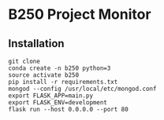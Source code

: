 # B250 Project Monitor

## Installation

```
git clone
conda create -n b250 python=3
source activate b250
pip install -r requirements.txt
mongod --config /usr/local/etc/mongod.conf
export FLASK_APP=main.py
export FLASK_ENV=development
flask run --host 0.0.0.0 --port 80
```

